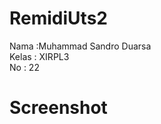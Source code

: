 # RemidiUts2
Nama :Muhammad Sandro Duarsa</br>
Kelas : XIRPL3</br>
No : 22</br>


<h1>Screenshot</h1>
<br><https://github.com/LelakiTamvan/RemidiUts2/blob/master/an1.jpg/>
